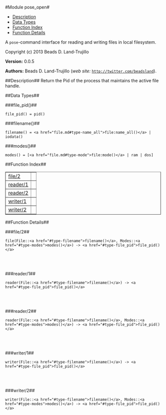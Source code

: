 

#Module pose_open#
* [Description](#description)
* [Data Types](#types)
* [Function Index](#index)
* [Function Details](#functions)


A `pose`-command interface for reading and writing files in
local filesystem.

Copyright (c) 2013 Beads D. Land-Trujillo

__Version:__ 0.0.5

__Authors:__ Beads D. Land-Trujillo (_web site:_ [`http://twitter.com/beadsland`](http://twitter.com/beadsland)).<a name="description"></a>

##Description##
 Return the Pid of the process that maintains
the active file handle.
<a name="types"></a>

##Data Types##




###<a name="type-file_pid">file_pid()</a>##



	file_pid() = pid()



###<a name="type-filename">filename()</a>##



	filename() = <a href="file.md#type-name_all">file:name_all()</a> | iodata()



###<a name="type-modes">modes()</a>##



	modes() = [<a href="file.md#type-mode">file:mode()</a> | ram | dos]
<a name="index"></a>

##Function Index##


<table width="100%" border="1" cellspacing="0" cellpadding="2" summary="function index"><tr><td valign="top"><a href="#file-2">file/2</a></td><td></td></tr><tr><td valign="top"><a href="#reader-1">reader/1</a></td><td></td></tr><tr><td valign="top"><a href="#reader-2">reader/2</a></td><td></td></tr><tr><td valign="top"><a href="#writer-1">writer/1</a></td><td></td></tr><tr><td valign="top"><a href="#writer-2">writer/2</a></td><td></td></tr></table>


<a name="functions"></a>

##Function Details##

<a name="file-2"></a>

###file/2##


	file(File::<a href="#type-filename">filename()</a>, Modes::<a href="#type-modes">modes()</a>) -> <a href="#type-file_pid">file_pid()</a>
<br></br>


<a name="reader-1"></a>

###reader/1##


	reader(File::<a href="#type-filename">filename()</a>) -> <a href="#type-file_pid">file_pid()</a>
<br></br>


<a name="reader-2"></a>

###reader/2##


	reader(File::<a href="#type-filename">filename()</a>, Modes::<a href="#type-modes">modes()</a>) -> <a href="#type-file_pid">file_pid()</a>
<br></br>


<a name="writer-1"></a>

###writer/1##


	writer(File::<a href="#type-filename">filename()</a>) -> <a href="#type-file_pid">file_pid()</a>
<br></br>


<a name="writer-2"></a>

###writer/2##


	writer(File::<a href="#type-filename">filename()</a>, Modes::<a href="#type-modes">modes()</a>) -> <a href="#type-file_pid">file_pid()</a>
<br></br>


